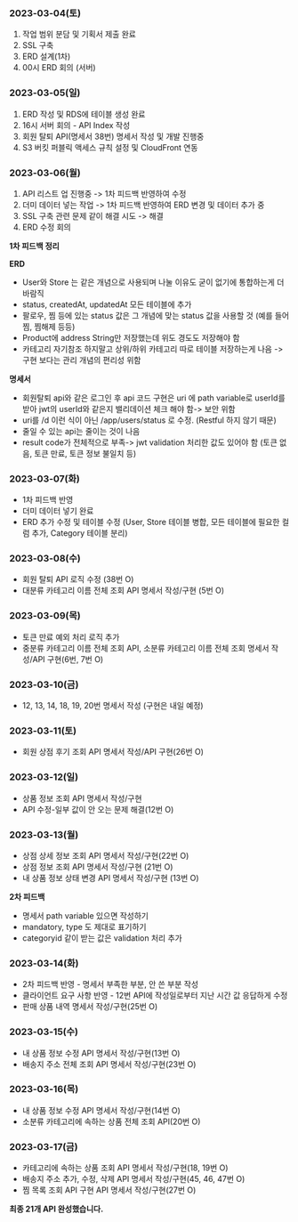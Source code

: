 ### 2023-03-04(토)
1. 작업 범위 분담 및 기획서 제출 완료
2. SSL 구축
3. ERD 설계(1차)
4. 00시 ERD 회의 (서버)

### 2023-03-05(일)
1. ERD 작성 및 RDS에 테이블 생성 완료
2. 16시 서버 회의 - API Index 작성
3. 회원 탈퇴 API(명세서 38번) 명세서 작성 및 개발 진행중
4. S3 버킷 퍼블릭 액세스 규칙 설정 및 CloudFront 연동

### 2023-03-06(월)
1. API 리스트 업 진행중 -> 1차 피드백 반영하여 수정
2. 더미 데이터 넣는 작업 -> 1차 피드백 반영하여 ERD 변경 및 데이터 추가 중
3. SSL 구축 관련 문제 같이 해결 시도 -> 해결
4. ERD 수정 회의

**1차 피드백 정리**

**ERD**
- User와 Store 는 같은 개념으로 사용되며 나눌 이유도 굳이 없기에 통합하는게 더 바람직
- status, createdAt, updatedAt 모든 테이블에 추가
- 팔로우, 찜 등에 있는 status 값은 그 개념에 맞는 status 값을 사용할 것 (예를 들어 찜, 찜해제 등등)
- Product에 address String만 저장했는데 위도 경도도 저장해야 함
- 카테고리 자기참조 하지말고 상위/하위 카테고리 따로 테이블 저장하는게 나음 -> 구현 보다는 관리 개념의 편리성 위함

**명세서**

- 회원탈퇴 api와 같은 로그인 후 api 코드 구현은 uri 에 path variable로 userId를 받아 jwt의 userId와 같은지 밸리데이션 체크 해야 함-> 보안 위함
- uri를 /d 이런 식이 아닌 /app/users/status 로 수정. (Restful 하지 않기 때문)
- 줄일 수 있는 api는 줄이는 것이 나음
- result code가 전체적으로 부족-> jwt validation 처리한 값도 있어야 함 (토큰 없음, 토큰 만료, 토큰 정보 불일치 등)

### 2023-03-07(화)
- 1차 피드백 반영
- 더미 데이터 넣기 완료
- ERD 추가 수정 및 테이블 수정 (User, Store 테이블 병합, 모든 테이블에 필요한 컬럼 추가, Category 테이블 분리)

### 2023-03-08(수)
- 회원 탈퇴 API 로직 수정 (38번 O)
- 대분류 카테고리 이름 전체 조회 API 명세서 작성/구현 (5번 O)

### 2023-03-09(목)
- 토큰 만료 예외 처리 로직 추가
- 중분류 카테고리 이름 전체 조회 API, 소분류 카테고리 이름 전체 조회 명세서 작성/API 구현(6번, 7번 O)

### 2023-03-10(금)
- 12, 13, 14, 18, 19, 20번 명세서 작성 (구현은 내일 예정)

### 2023-03-11(토)
- 회원 상점 후기 조회 API 명세서 작성/API 구현(26번 O)

### 2023-03-12(일)
- 상품 정보 조회 API 명세서 작성/구현
- API 수정-일부 값이 안 오는 문제 해결(12번 O)

### 2023-03-13(월)
- 상점 상세 정보 조회 API 명세서 작성/구현(22번 O)
- 상점 정보 조회 API 명세서 작성/구현 (21번 O)
- 내 상품 정보 상태 변경 API 명세서 작성/구현 (13번 O)

**2차 피드백**
- 명세서 path variable 있으면 작성하기
- mandatory, type 도 제대로 표기하기
- categoryid 같이 받는 값은 validation 처리 추가

### 2023-03-14(화)
- 2차 피드백 반영 - 명세서 부족한 부분, 안 쓴 부분 작성
- 클라이언트 요구 사항 반영 - 12번 API에 작성일로부터 지난 시간 값 응답하게 수정
- 판매 상품 내역 명세서 작성/구현(25번 O)

### 2023-03-15(수)
- 내 상품 정보 수정 API 명세서 작성/구현(13번 O)
- 배송지 주소 전체 조회 API 명세서 작성/구현(23번 O)

### 2023-03-16(목)
- 내 상품 정보 수정 API 명세서 작성/구현(14번 O)
- 소분류 카테고리에 속하는 상품 전체 조회 API(20번 O)

### 2023-03-17(금)
- 카테고리에 속하는 상품 조회 API 명세서 작성/구현(18, 19번 O)
- 배송지 주소 추가, 수정, 삭제 API 명세서 작성/구현(45, 46, 47번 O)
- 찜 목록 조회 API 구현 API 명세서 작성/구현(27번 O)

**최종 21개 API 완성했습니다.**